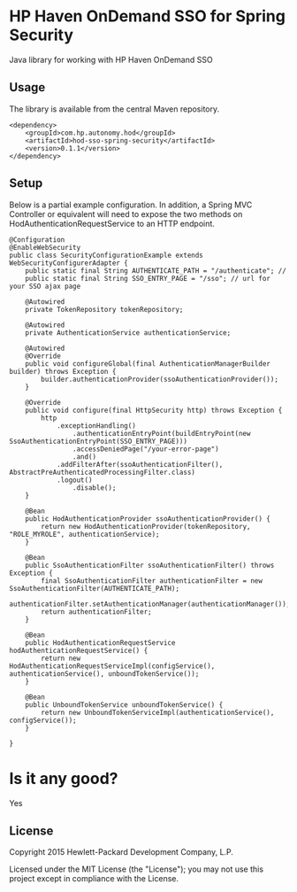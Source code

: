 # HP Haven OnDemand SSO for Spring Security
Java library for working with HP Haven OnDemand SSO

## Usage
The library is available from the central Maven repository.

    <dependency>
        <groupId>com.hp.autonomy.hod</groupId>
        <artifactId>hod-sso-spring-security</artifactId>
        <version>0.1.1</version>
    </dependency>
    
## Setup
Below is a partial example configuration. In addition, a Spring MVC Controller or equivalent will need to expose the two
methods on HodAuthenticationRequestService to an HTTP endpoint.

    @Configuration
    @EnableWebSecurity
    public class SecurityConfigurationExample extends WebSecurityConfigurerAdapter {
        public static final String AUTHENTICATE_PATH = "/authenticate"; // 
        public static final String SSO_ENTRY_PAGE = "/sso"; // url for your SSO ajax page
    
        @Autowired
        private TokenRepository tokenRepository;
    
        @Autowired
        private AuthenticationService authenticationService;
    
        @Autowired
        @Override
        public void configureGlobal(final AuthenticationManagerBuilder builder) throws Exception {
            builder.authenticationProvider(ssoAuthenticationProvider());
        }
    
        @Override
        public void configure(final HttpSecurity http) throws Exception {
            http
                .exceptionHandling()
                    .authenticationEntryPoint(buildEntryPoint(new SsoAuthenticationEntryPoint(SSO_ENTRY_PAGE)))
                    .accessDeniedPage("/your-error-page")
                    .and()
                .addFilterAfter(ssoAuthenticationFilter(), AbstractPreAuthenticatedProcessingFilter.class)
                .logout()
                    .disable();
        }
    
        @Bean
        public HodAuthenticationProvider ssoAuthenticationProvider() {
            return new HodAuthenticationProvider(tokenRepository, "ROLE_MYROLE", authenticationService);
        }
    
        @Bean
        public SsoAuthenticationFilter ssoAuthenticationFilter() throws Exception {
            final SsoAuthenticationFilter authenticationFilter = new SsoAuthenticationFilter(AUTHENTICATE_PATH);
            authenticationFilter.setAuthenticationManager(authenticationManager());
            return authenticationFilter;
        }
        
        @Bean
        public HodAuthenticationRequestService hodAuthenticationRequestService() {
            return new HodAuthenticationRequestServiceImpl(configService(), authenticationService(), unboundTokenService());
        }
    
        @Bean
        public UnboundTokenService unboundTokenService() {
            return new UnboundTokenServiceImpl(authenticationService(), configService());
        }

    }

# Is it any good?
Yes

## License
Copyright 2015 Hewlett-Packard Development Company, L.P.

Licensed under the MIT License (the "License"); you may not use this project except in compliance with the License.